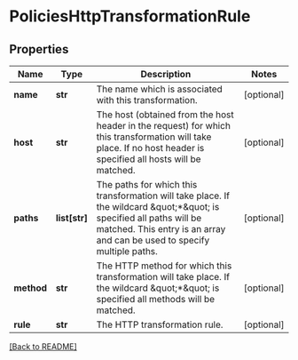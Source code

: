 # PoliciesHttpTransformationRule


## Properties

Name | Type | Description | Notes
------------ | ------------- | ------------- | -------------
**name** | **str** | The name which is associated with this transformation.  | [optional] 
**host** | **str** | The host (obtained from the host header in the request) for which this transformation will take place. If no host header is specified all hosts will be matched.  | [optional] 
**paths** | **list[str]** | The paths for which this transformation will take place. If the wildcard \&quot;*\&quot; is specified all paths will be matched. This entry is an array and can be used to specify multiple paths.  | [optional] 
**method** | **str** | The HTTP method for which this transformation will take place. If the wildcard \&quot;*\&quot; is specified all methods will be matched.  | [optional] 
**rule** | **str** | The HTTP transformation rule.  | [optional] 

[[Back to README]](../README.md)



